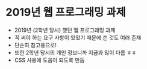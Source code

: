 <!-- README.md -->

# 2019년 웹 프로그래밍 과제

- 2019년 (2학년 당시) 했던 웹 프로그래밍 과제
- 꼭 써야 하는 요구 사항이 있었기 때문에 쓴 것도 여러 존재
- 단순히 참고용으로!
- 또한 2학년 당시의 개인 정보니까 지금과 많이 다름 ㅎㅎ
- CSS 사용에 도움이 되도록 만듬
